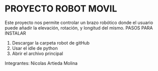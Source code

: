 # PROYECTO ROBOT MOVIL
Este proyecto nos permite controlar un brazo robótico donde el usuario puede añadir la elevación, rotación, y longitud del mismo.
PASOS PARA INSTALAR
1.	Descargar la carpeta robot de gitHub
2.	Usar el idle de python
3.	Abrir el archivo principal 

Integrantes:
Nicolas Artieda Molina
